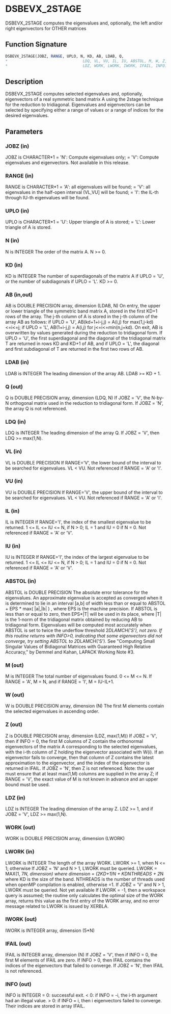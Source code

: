 # DSBEVX_2STAGE

DSBEVX_2STAGE computes the eigenvalues and, optionally, the left and/or right eigenvectors for OTHER matrices

## Function Signature

```fortran
DSBEVX_2STAGE(JOBZ, RANGE, UPLO, N, KD, AB, LDAB, Q,
*                                 LDQ, VL, VU, IL, IU, ABSTOL, M, W, Z,
*                                 LDZ, WORK, LWORK, IWORK, IFAIL, INFO)
```

## Description


 DSBEVX_2STAGE computes selected eigenvalues and, optionally, eigenvectors
 of a real symmetric band matrix A using the 2stage technique for
 the reduction to tridiagonal. Eigenvalues and eigenvectors can
 be selected by specifying either a range of values or a range of
 indices for the desired eigenvalues.

## Parameters

### JOBZ (in)

JOBZ is CHARACTER*1 = 'N': Compute eigenvalues only; = 'V': Compute eigenvalues and eigenvectors. Not available in this release.

### RANGE (in)

RANGE is CHARACTER*1 = 'A': all eigenvalues will be found; = 'V': all eigenvalues in the half-open interval (VL,VU] will be found; = 'I': the IL-th through IU-th eigenvalues will be found.

### UPLO (in)

UPLO is CHARACTER*1 = 'U': Upper triangle of A is stored; = 'L': Lower triangle of A is stored.

### N (in)

N is INTEGER The order of the matrix A. N >= 0.

### KD (in)

KD is INTEGER The number of superdiagonals of the matrix A if UPLO = 'U', or the number of subdiagonals if UPLO = 'L'. KD >= 0.

### AB (in,out)

AB is DOUBLE PRECISION array, dimension (LDAB, N) On entry, the upper or lower triangle of the symmetric band matrix A, stored in the first KD+1 rows of the array. The j-th column of A is stored in the j-th column of the array AB as follows: if UPLO = 'U', AB(kd+1+i-j,j) = A(i,j) for max(1,j-kd)<=i<=j; if UPLO = 'L', AB(1+i-j,j) = A(i,j) for j<=i<=min(n,j+kd). On exit, AB is overwritten by values generated during the reduction to tridiagonal form. If UPLO = 'U', the first superdiagonal and the diagonal of the tridiagonal matrix T are returned in rows KD and KD+1 of AB, and if UPLO = 'L', the diagonal and first subdiagonal of T are returned in the first two rows of AB.

### LDAB (in)

LDAB is INTEGER The leading dimension of the array AB. LDAB >= KD + 1.

### Q (out)

Q is DOUBLE PRECISION array, dimension (LDQ, N) If JOBZ = 'V', the N-by-N orthogonal matrix used in the reduction to tridiagonal form. If JOBZ = 'N', the array Q is not referenced.

### LDQ (in)

LDQ is INTEGER The leading dimension of the array Q. If JOBZ = 'V', then LDQ >= max(1,N).

### VL (in)

VL is DOUBLE PRECISION If RANGE='V', the lower bound of the interval to be searched for eigenvalues. VL < VU. Not referenced if RANGE = 'A' or 'I'.

### VU (in)

VU is DOUBLE PRECISION If RANGE='V', the upper bound of the interval to be searched for eigenvalues. VL < VU. Not referenced if RANGE = 'A' or 'I'.

### IL (in)

IL is INTEGER If RANGE='I', the index of the smallest eigenvalue to be returned. 1 <= IL <= IU <= N, if N > 0; IL = 1 and IU = 0 if N = 0. Not referenced if RANGE = 'A' or 'V'.

### IU (in)

IU is INTEGER If RANGE='I', the index of the largest eigenvalue to be returned. 1 <= IL <= IU <= N, if N > 0; IL = 1 and IU = 0 if N = 0. Not referenced if RANGE = 'A' or 'V'.

### ABSTOL (in)

ABSTOL is DOUBLE PRECISION The absolute error tolerance for the eigenvalues. An approximate eigenvalue is accepted as converged when it is determined to lie in an interval [a,b] of width less than or equal to ABSTOL + EPS * max( |a|,|b| ) , where EPS is the machine precision. If ABSTOL is less than or equal to zero, then EPS*|T| will be used in its place, where |T| is the 1-norm of the tridiagonal matrix obtained by reducing AB to tridiagonal form. Eigenvalues will be computed most accurately when ABSTOL is set to twice the underflow threshold 2*DLAMCH('S'), not zero. If this routine returns with INFO>0, indicating that some eigenvectors did not converge, try setting ABSTOL to 2*DLAMCH('S'). See "Computing Small Singular Values of Bidiagonal Matrices with Guaranteed High Relative Accuracy," by Demmel and Kahan, LAPACK Working Note #3.

### M (out)

M is INTEGER The total number of eigenvalues found. 0 <= M <= N. If RANGE = 'A', M = N, and if RANGE = 'I', M = IU-IL+1.

### W (out)

W is DOUBLE PRECISION array, dimension (N) The first M elements contain the selected eigenvalues in ascending order.

### Z (out)

Z is DOUBLE PRECISION array, dimension (LDZ, max(1,M)) If JOBZ = 'V', then if INFO = 0, the first M columns of Z contain the orthonormal eigenvectors of the matrix A corresponding to the selected eigenvalues, with the i-th column of Z holding the eigenvector associated with W(i). If an eigenvector fails to converge, then that column of Z contains the latest approximation to the eigenvector, and the index of the eigenvector is returned in IFAIL. If JOBZ = 'N', then Z is not referenced. Note: the user must ensure that at least max(1,M) columns are supplied in the array Z; if RANGE = 'V', the exact value of M is not known in advance and an upper bound must be used.

### LDZ (in)

LDZ is INTEGER The leading dimension of the array Z. LDZ >= 1, and if JOBZ = 'V', LDZ >= max(1,N).

### WORK (out)

WORK is DOUBLE PRECISION array, dimension (LWORK)

### LWORK (in)

LWORK is INTEGER The length of the array WORK. LWORK >= 1, when N <= 1; otherwise If JOBZ = 'N' and N > 1, LWORK must be queried. LWORK = MAX(1, 7*N, dimension) where dimension = (2KD+1)*N + KD*NTHREADS + 2*N where KD is the size of the band. NTHREADS is the number of threads used when openMP compilation is enabled, otherwise =1. If JOBZ = 'V' and N > 1, LWORK must be queried. Not yet available If LWORK = -1, then a workspace query is assumed; the routine only calculates the optimal size of the WORK array, returns this value as the first entry of the WORK array, and no error message related to LWORK is issued by XERBLA.

### IWORK (out)

IWORK is INTEGER array, dimension (5*N)

### IFAIL (out)

IFAIL is INTEGER array, dimension (N) If JOBZ = 'V', then if INFO = 0, the first M elements of IFAIL are zero. If INFO > 0, then IFAIL contains the indices of the eigenvectors that failed to converge. If JOBZ = 'N', then IFAIL is not referenced.

### INFO (out)

INFO is INTEGER = 0: successful exit. < 0: if INFO = -i, the i-th argument had an illegal value. > 0: if INFO = i, then i eigenvectors failed to converge. Their indices are stored in array IFAIL.


